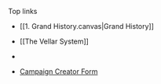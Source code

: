 Top links
- [[1. Grand History.canvas|Grand History]]
- [[The Vellar System]]
- 


- [Campaign Creator Form](https://docs.google.com/document/d/1jIzo3VKLag53-LJJ47g69XyCst3mcdpFOOVPRhkb9nA/edit)
